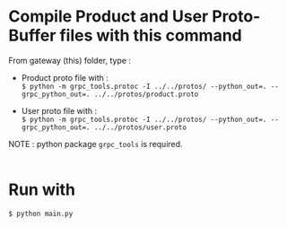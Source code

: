 # Compile Product and User Proto-Buffer files with this command
From gateway (this) folder, type :<br/>
- Product proto file with :<br/>
    `$ python -m grpc_tools.protoc -I ../../protos/ --python_out=. --grpc_python_out=. ../../protos/product.proto`

- User proto file with :<br/>
    `$ python -m grpc_tools.protoc -I ../../protos/ --python_out=. --grpc_python_out=. ../../protos/user.proto`

NOTE : python package `grpc_tools` is required.<br><br>

# Run with
`$ python main.py`